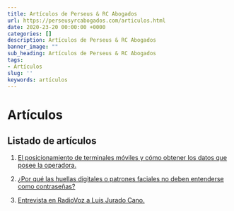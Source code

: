 ```yaml
---
title: Artículos de Perseus & RC Abogados
url: https://perseusyrcabogados.com/articulos.html
date: 2020-23-20 00:00:00 +0000
categories: []
description: Artículos de Perseus & RC Abogados
banner_image: ""
sub_heading: Artículos de Perseus & RC Abogados
tags:
- Artículos
slug: ''
keywords: artículos
---
```


# Artículos
## Listado de artículos


1. [El posicionamiento de terminales móviles y cómo obtener los datos que posee la operadora.](https://perseusyrcabogados.com/El-posicionamiento-de-terminales-moviles-y-como-obtener-los-datos-que-posee-la-operadora "El posicionamiento de terminales móviles y cómo obtener los datos que posee la operadora.")

2. [¿Por qué las huellas digitales o patrones faciales no deben entenderse como contraseñas?](https://perseusyrcabogados.com/Por-que-las-huellas-digitales-o-patrones-faciales-no-deben-entenderse-como-contrasenas "¿Por qué las huellas digitales o patrones faciales no deben entenderse como contraseñas?")

3. [Entrevista en RadioVoz a Luis Jurado Cano.](https://perseusyrcabogados.com/Entrevista-en-RadioVoz-a-Luis-Jurado-Cano "Entrevista en RadioVoz a Luis Jurado Cano.")

